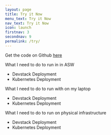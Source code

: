 ```yaml
---
layout: page
title: Try it Now
menu_text: Try it Now
nav_text: Try it Now
icon: launch
firstnav: 3
secondnav: 9
permalink: /try/
---
```


Get the code on Github [here](http://www.github.com/romana)

What I need to do to run in in ASW 

* Devstack Deployment
* Kubernetes Deployment

What I need to do to run with on my laptop 

* Devstack Deployment
* Kubernetes Deployment

What I need to do to run on physical infrastructure 

* Devstack Deployment
* Kubernetes Deployment

